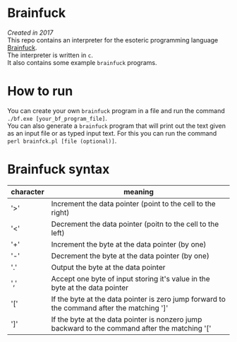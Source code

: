 # Brainfuck
*Created in 2017*<br>
This repo contains an interpreter for the esoteric programming language [Brainfuck](https://en.wikipedia.org/wiki/Brainfuck).<br>
The interpreter is written in `c`.<br>
It also contains some example `brainfuck` programs.

# How to run
You can create your own `brainfuck` program in a file and run the command `./bf.exe [your_bf_program_file]`.<br>
You can also generate a `brainfuck` program that will print out the text given as an input file or as typed input text. For this you can run the command `perl brainfck.pl [file (optional)]`.

# Brainfuck syntax
| character | meaning                                                                                        |
|-----------|------------------------------------------------------------------------------------------------|
| '>'       | Increment the data pointer (point to the cell to the right)                                    |
| '<'       | Decrement the data pointer (poitn to the cell to the left)                                     |
| '+'       | Increment the byte at the data pointer (by one)                                                |
| '-'       | Decrement the byte at the data pointer (by one)                                                |
| '.'       | Output the byte at the data pointer                                                            |
| ','       | Accept one byte of input storing it's value in the byte at the data pointer                    |
| '['       | If the byte at the data pointer is zero jump forward to the command after the matching ']'     |
| ']'       | If the byte at the data pointer is nonzero jump backward to the command after the matching '[' |
